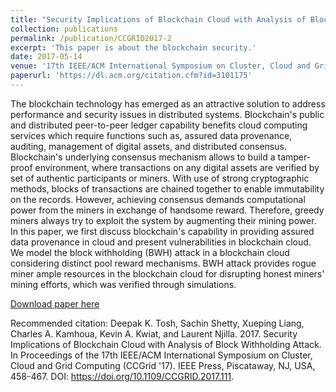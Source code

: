 ```yaml
---
title: "Security Implications of Blockchain Cloud with Analysis of Block Withholding Attack"
collection: publications
permalink: /publication/CCGRID2017-2
excerpt: 'This paper is about the blockchain security.'
date: 2017-05-14
venue: '17th IEEE/ACM International Symposium on Cluster, Cloud and Grid Computing (CCGRID)'
paperurl: 'https://dl.acm.org/citation.cfm?id=3101175'
---
```

The blockchain technology has emerged as an attractive solution to address performance and security issues in distributed systems. Blockchain's public and distributed peer-to-peer ledger capability benefits cloud computing services which require functions such as, assured data provenance, auditing, management of digital assets, and distributed consensus. Blockchain's underlying consensus mechanism allows to build a tamper-proof environment, where transactions on any digital assets are verified by set of authentic participants or miners. With use of strong cryptographic methods, blocks of transactions are chained together to enable immutability on the records. However, achieving consensus demands computational power from the miners in exchange of handsome reward. Therefore, greedy miners always try to exploit the system by augmenting their mining power. In this paper, we first discuss blockchain's capability in providing assured data provenance in cloud and present vulnerabilities in blockchain cloud. We model the block withholding (BWH) attack in a blockchain cloud considering distinct pool reward mechanisms. BWH attack provides rogue miner ample resources in the blockchain cloud for disrupting honest miners' mining efforts, which was verified through simulations.

[Download paper here](https://dl.acm.org/citation.cfm?id=3101175)

Recommended citation: Deepak K. Tosh, Sachin Shetty, Xueping Liang, Charles A. Kamhoua, Kevin A. Kwiat, and Laurent Njilla. 2017. Security Implications of Blockchain Cloud with Analysis of Block Withholding Attack. In Proceedings of the 17th IEEE/ACM International Symposium on Cluster, Cloud and Grid Computing (CCGrid '17). IEEE Press, Piscataway, NJ, USA, 458-467. DOI: https://doi.org/10.1109/CCGRID.2017.111.

